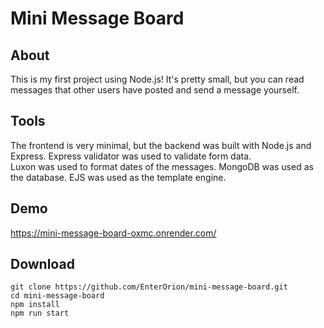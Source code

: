 # Mini Message Board

## About

This is my first project using Node.js! It's pretty small, but you can read messages that other users have posted and send a message yourself.

## Tools

The frontend is very minimal, but the backend was built with Node.js and Express. Express validator was used to validate form data. <br/> Luxon was used to format dates of the messages. MongoDB was used as the database. EJS was used as the template engine.

## Demo

https://mini-message-board-oxmc.onrender.com/

## Download

```
git clone https://github.com/EnterOrion/mini-message-board.git
cd mini-message-board
npm install
npm run start
```

